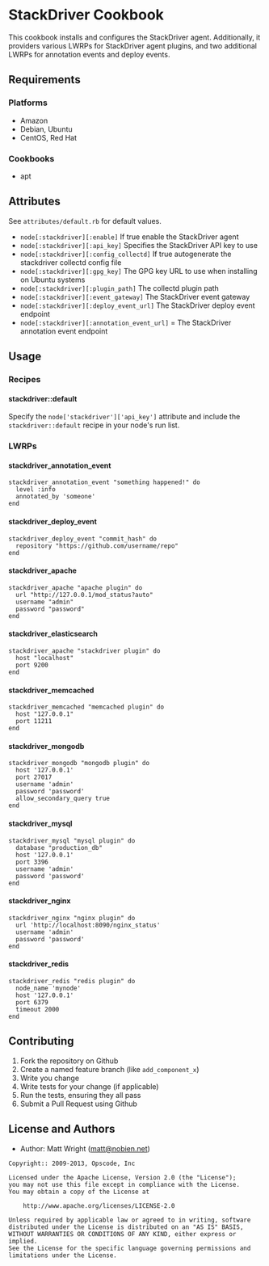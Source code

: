 StackDriver Cookbook
====================
This cookbook installs and configures the StackDriver agent. Additionally, it
providers various LWRPs for StackDriver agent plugins, and two additional LWRPs
for annotation events and deploy events.

Requirements
------------
### Platforms
- Amazon
- Debian, Ubuntu
- CentOS, Red Hat

### Cookbooks
- apt


Attributes
----------
See `attributes/default.rb` for default values.

- `node[:stackdriver][:enable]` If true enable the StackDriver agent
- `node[:stackdriver][:api_key]` Specifies the StackDriver API key to use
- `node[:stackdriver][:config_collectd]` If true autogenerate the stackdriver collectd config file
- `node[:stackdriver][:gpg_key]` The GPG key URL to use when installing on Ubuntu systems
- `node[:stackdriver][:plugin_path]` The collectd plugin path
- `node[:stackdriver][:event_gateway]` The StackDriver event gateway
- `node[:stackdriver][:deploy_event_url]` The StackDriver deploy event endpoint
- `node[:stackdriver][:annotation_event_url]` = The StackDriver annotation event endpoint

Usage
-----
### Recipes
#### stackdriver::default
Specify the `node['stackdriver']['api_key']` attribute and include the `stackdriver::default` recipe
in your node's run list.

### LWRPs
#### stackdriver_annotation_event

```
stackdriver_annotation_event "something happened!" do
  level :info
  annotated_by 'someone'
end
```

#### stackdriver_deploy_event

```
stackdriver_deploy_event "commit_hash" do
  repository "https://github.com/username/repo"
end
```

#### stackdriver_apache

```
stackdriver_apache "apache plugin" do
  url "http://127.0.0.1/mod_status?auto"
  username "admin"
  password "password"
end
```

#### stackdriver_elasticsearch

```
stackdriver_apache "stackdriver plugin" do
  host "localhost"
  port 9200
end
```

#### stackdriver_memcached

```
stackdriver_memcached "memcached plugin" do
  host "127.0.0.1"
  port 11211
end
```

#### stackdriver_mongodb

```
stackdriver_mongodb "mongodb plugin" do
  host '127.0.0.1'
  port 27017
  username 'admin'
  password 'password'
  allow_secondary_query true
end
```

#### stackdriver_mysql

```
stackdriver_mysql "mysql plugin" do
  database "production_db"
  host '127.0.0.1'
  port 3396
  username 'admin'
  password 'password'
end
```

#### stackdriver_nginx

```
stackdriver_nginx "nginx plugin" do
  url 'http://localhost:8090/nginx_status'
  username 'admin'
  password 'password'
end
```

#### stackdriver_redis

```
stackdriver_redis "redis plugin" do
  node_name 'mynode'
  host '127.0.0.1'
  port 6379
  timeout 2000
end
```

Contributing
------------
1. Fork the repository on Github
2. Create a named feature branch (like `add_component_x`)
3. Write you change
4. Write tests for your change (if applicable)
5. Run the tests, ensuring they all pass
6. Submit a Pull Request using Github

License and Authors
-------------------
- Author: Matt Wright (matt@nobien.net)

```
Copyright:: 2009-2013, Opscode, Inc

Licensed under the Apache License, Version 2.0 (the "License");
you may not use this file except in compliance with the License.
You may obtain a copy of the License at

    http://www.apache.org/licenses/LICENSE-2.0

Unless required by applicable law or agreed to in writing, software
distributed under the License is distributed on an "AS IS" BASIS,
WITHOUT WARRANTIES OR CONDITIONS OF ANY KIND, either express or implied.
See the License for the specific language governing permissions and
limitations under the License.
```
